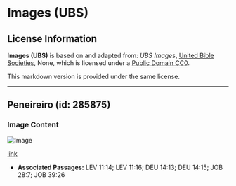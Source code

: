 # Images (UBS)

## License Information

**Images (UBS)** is based on and adapted from: _UBS Images_, [United Bible Societies](https://unitedbiblesocieties.org/), None, which is licensed under a [Public Domain CC0](https://creativecommons.org/public-domain/cc0/).

This markdown version is provided under the same license.



--------------------------------

## Peneireiro (id: 285875)

### Image Content

![Image](https://cdn.aquifer.bible/aquifer-content/resources/Media/WEB-0566_kestrel.jpg)

[link](https://cdn.aquifer.bible/aquifer-content/resources/Media/WEB-0566_kestrel.jpg)

* **Associated Passages:** LEV 11:14; LEV 11:16; DEU 14:13; DEU 14:15; JOB 28:7; JOB 39:26

